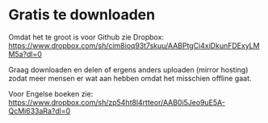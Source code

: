 # Gratis te downloaden 

Omdat het te groot is voor Github zie Dropbox:
https://www.dropbox.com/sh/cim8ioq93t7skuu/AABPtgCi4xiDkunFDExyLMM5a?dl=0

Graag downloaden en delen of ergens anders uploaden (mirror hosting) zodat meer mensen er wat aan hebben omdat het misschien offline gaat.

Voor Engelse boeken zie:
https://www.dropbox.com/sh/zp54ht8l4rtteor/AAB0i5Jeo9uE5A-QcMi633aRa?dl=0
